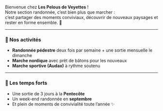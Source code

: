 Bienvenue chez **Les Pelous de Veyettes** !  
Notre section randonnée, c’est bien plus que marcher :  
c’est partager des moments conviviaux, découvrir de nouveaux paysages et rester en forme ensemble. 💪

---

### 🥾 Nos activités
- **Randonnée pédestre** deux fois par semaine + une sortie mensuelle le dimanche  
- **Marche nordique** avec prêt de bâtons pour les nouveaux  
- **Marche sportive (Audax)** à rythme soutenu

---

### 🎉 Les temps forts
- Une sortie de 3 jours à la **Pentecôte**  
- Un week-end randonnée en **septembre**  
- Et plein de moments de convivialité toute l’année ✨
